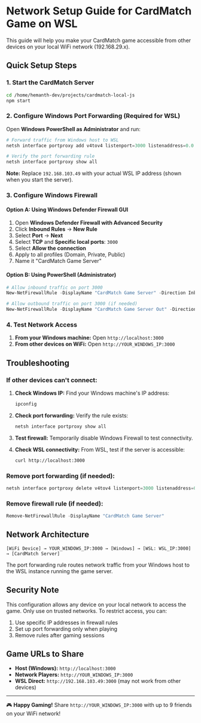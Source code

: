 # Network Setup Guide for CardMatch Game on WSL

This guide will help you make your CardMatch game accessible from other devices on your local WiFi network (192.168.29.x).

## Quick Setup Steps

### 1. Start the CardMatch Server

```bash
cd /home/hemanth-dev/projects/cardmatch-local-js
npm start
```

### 2. Configure Windows Port Forwarding (Required for WSL)

Open **Windows PowerShell as Administrator** and run:

```powershell
# Forward traffic from Windows host to WSL
netsh interface portproxy add v4tov4 listenport=3000 listenaddress=0.0.0.0 connectport=3000 connectaddress=192.168.103.49

# Verify the port forwarding rule
netsh interface portproxy show all
```

**Note:** Replace `192.168.103.49` with your actual WSL IP address (shown when you start the server).

### 3. Configure Windows Firewall

#### Option A: Using Windows Defender Firewall GUI

1. Open **Windows Defender Firewall with Advanced Security**
2. Click **Inbound Rules** → **New Rule**
3. Select **Port** → **Next**
4. Select **TCP** and **Specific local ports**: `3000`
5. Select **Allow the connection**
6. Apply to all profiles (Domain, Private, Public)
7. Name it "CardMatch Game Server"

#### Option B: Using PowerShell (Administrator)

```powershell
# Allow inbound traffic on port 3000
New-NetFirewallRule -DisplayName "CardMatch Game Server" -Direction Inbound -Port 3000 -Protocol TCP -Action Allow

# Allow outbound traffic on port 3000 (if needed)
New-NetFirewallRule -DisplayName "CardMatch Game Server Out" -Direction Outbound -Port 3000 -Protocol TCP -Action Allow
```

### 4. Test Network Access

1. **From your Windows machine:** Open `http://localhost:3000`
2. **From other devices on WiFi:** Open `http://YOUR_WINDOWS_IP:3000`

## Troubleshooting

### If other devices can't connect:

1. **Check Windows IP:** Find your Windows machine's IP address:

   ```cmd
   ipconfig
   ```

2. **Check port forwarding:** Verify the rule exists:

   ```powershell
   netsh interface portproxy show all
   ```

3. **Test firewall:** Temporarily disable Windows Firewall to test connectivity.

4. **Check WSL connectivity:** From WSL, test if the server is accessible:
   ```bash
   curl http://localhost:3000
   ```

### Remove port forwarding (if needed):

```powershell
netsh interface portproxy delete v4tov4 listenport=3000 listenaddress=0.0.0.0
```

### Remove firewall rule (if needed):

```powershell
Remove-NetFirewallRule -DisplayName "CardMatch Game Server"
```

## Network Architecture

```
[WiFi Device] → YOUR_WINDOWS_IP:3000 → [Windows] → [WSL: WSL_IP:3000] → [CardMatch Server]
```

The port forwarding rule routes network traffic from your Windows host to the WSL instance running the game server.

## Security Note

This configuration allows any device on your local network to access the game. Only use on trusted networks. To restrict access, you can:

1. Use specific IP addresses in firewall rules
2. Set up port forwarding only when playing
3. Remove rules after gaming sessions

## Game URLs to Share

- **Host (Windows):** `http://localhost:3000`
- **Network Players:** `http://YOUR_WINDOWS_IP:3000`
- **WSL Direct:** `http://192.168.103.49:3000` (may not work from other devices)

---

🎮 **Happy Gaming!** Share `http://YOUR_WINDOWS_IP:3000` with up to 9 friends on your WiFi network!
